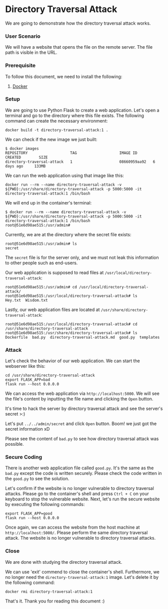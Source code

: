 # Directory Traversal Attack

We are going to demonstrate how the directory traversal attack works.

### User Scenario

We will have a website that opens the file on the remote server.
The file path is visible in the URL.

### Prerequisite

To follow this document, we need to install the following:
1. [Docker](https://docs.docker.com/get-docker/)

### Setup

We are going to use Python Flask to create a web application.
Let's open a terminal and go to the directory where this file exists.
The following command can create the necessary environment:
```
docker build -t directory-traversal-attack:1 .
```

We can check if the new image we just built:
```
$ docker images
REPOSITORY                   TAG                   IMAGE ID       CREATED        SIZE
directory-traversal-attack   1                     08660959aa92   6 days ago     133MB
```

We can run the web application using that image like this:
```
docker run --rm --name directory-traversal-attack -v ${PWD}:/usr/share/directory-traversal-attack -p 5000:5000 -it directory-traversal-attack:1 /bin/bash
```

We will end up in the container's terminal:
```
$ docker run --rm --name directory-traversal-attack -v ${PWD}:/usr/share/directory-traversal-attack -p 5000:5000 -it directory-traversal-attack:1 /bin/bash
root@51e6d98ae515:/usr/admin#
```

Currently, we are at the directory where the secret file exists:
```
root@51e6d98ae515:/usr/admin# ls
secret
```

The `secret` file is for the server only, and we must not leak this information to other people such as end-users.

Our web application is supposed to read files at `/usr/local/directory-traversal-attack`:
```
root@51e6d98ae515:/usr/admin# cd /usr/local/directory-traversal-attack/
root@51e6d98ae515:/usr/local/directory-traversal-attack# ls
Hey.txt  Wisdom.txt
```

Lastly, our web application files are located at `/usr/share/directory-traversal-attack`:
```
root@51e6d98ae515:/usr/local/directory-traversal-attack# cd /usr/share/directory-traversal-attack
root@51e6d98ae515:/usr/share/directory-traversal-attack# ls
Dockerfile  bad.py  directory-traversal-attack.md  good.py  templates
```

### Attack

Let's check the behavior of our web application.
We can start the webserver like this:
```
cd /usr/share/directory-traversal-attack
export FLASK_APP=bad
flask run --host 0.0.0.0
```

We can access the web application via `http://localhost:5000`.
We will see the file's content by inputting the file name and clicking the `Open` button.

It's time to hack the server by directory traversal attack and see the server's secret >:)

Let's put `../../admin/secret` and click `Open` button.
Boom! we just got the secret information xD

Please see the content of `bad.py` to see how directory traversal attack was possible.

### Secure Coding

There is another web application file called `good.py`.
It's the same as the `bad.py` except the code is written securely.
Please check the code written in the `good.py` to see the solution.

Let's confirm if the website is no longer vulnerable to directory traversal attacks.
Please go to the container's shell and press `Ctrl + C` on your keyboard to stop the vulnerable website.
Next, let's run the secure website by executing the following commands:
```
export FLASK_APP=good
flask run --host 0.0.0.0
```

Once again, we can access the website from the host machine at `http://localhost:5000/`.
Please perform the same directory traversal attack.
The website is no longer vulnerable to directory traversal attacks.

### Close

We are done with studying the directory traversal attack.

We can use 'exit' commend to close the container's shell.
Furthermore, we no longer need the `directory-traversal-attack:1` image. Let's delete it by the following command:
```
docker rmi directory-traversal-attack:1
```

That's it. Thank you for reading this document :)
